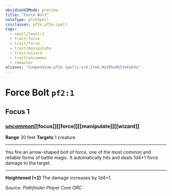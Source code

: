 ```yaml
---
obsidianUIMode: preview
title: "Force Bolt"
noteType: pf2eSpell
cssclasses: pf2e,pf2e-spell
tags:
  - spell/level/1
  - trait/focus
  - trait/force
  - trait/manipulate
  - trait/wizard
  - trait/uncommon
  - remaster
aliases: "Compendium.pf2e.spells-srd.Item.Hu38hoAUSYeFpkVa" 
---
```

# Force Bolt  `pf2:1`  
## Focus 1
### [uncommon](uncommon "Uncommon Rarity Trait")[[focus]][[force]][[manipulate]][[wizard]]

**Range** 30 feet
**Targets** 1 creature
* * * 
You fire an arrow-shaped bolt of force, one of the most common and reliable forms of battle magic. It automatically hits and deals 1d4+1 force damage to the target.

* * *

**Heightened (+2)** The damage increases by 1d4+1.

*Source: Pathfinder Player Core*
*ORC*